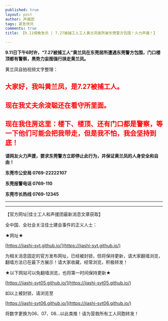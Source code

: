 ```yaml
---
published: true
layout: post
author: 声援团
tags: 紧急快讯
comments: true
title: 【9.11傍晚急讯 | 7.27被捕工人工人黄兰凤居所被东莞警方包围！火力声援！】

---     
```


**9.11日下午6时许，“7.27被捕工人”黄兰凤在东莞居所遭遇东莞警方包围，门口楼顶都有警察，黑势力妄图强行挟走黄兰凤。**

黄兰凤自拍视频文字整理：

## <font color= 'red'> 大家好，我叫黄兰凤，是7.27被捕工人。 </font> 

## <font color= 'red'> 现在我丈夫余浚聪还在看守所里面。 </font> 

## <font color= 'red'> 现在我住房这里：楼下、楼顶、还有门口都是警察，等一下他们可能会把我带走，但是我不怕，我会坚持到底！</font> 



**请网友火力声援，要求东莞警方立即停止此行为，并保证黄兰凤的人身安全和自由！**

**东莞市公安局 0769-22222107**

**东莞报警电话 0769-110**

**东莞市长热线 0769-12345**

---


---
【官方网址|佳士工人和声援团最新消息文章获取】

全中国、全社会关注佳士建会事件的正义人士：

★网址★

[https://jiashi-syt.github.io/](https://jiashi-syt.github.io/)

为相关消息固定的官方发布网址，已经被封锁，但将保持更新，请大家翻墙浏览，翻墙方法已在最下方展示！请大家收藏，经常浏览，积极转发！


★以下网站可以免翻墙浏览，也将第一时间保持更新★

[https://jiashi-syt05.github.io/](https://jiashi-syt05.github.io/)

如以上被封锁，请浏览至

[https://jiashi-syt06.github.io/](https://jiashi-syt06.github.io/)

将数字更换为06、07、08...以此类推！请为营救所有工人同胞转发！

